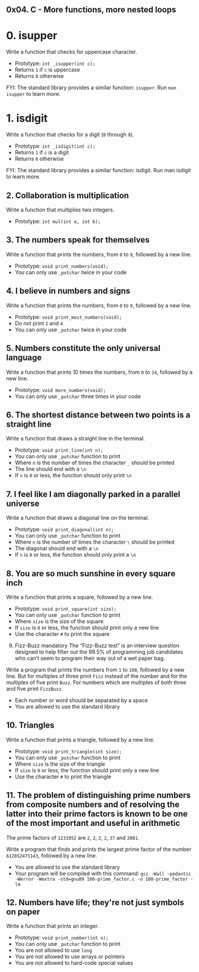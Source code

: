 ## 0x04. C - More functions, more nested loops

#  0. isupper
Write a function that checks for uppercase character.

*  Prototype: `int _isupper(int c);`
*  Returns `1` if `c` is uppercase
*  Returns `0` otherwise

FYI: The standard library provides a similar function: `isupper`. Run `man isupper` to learn more.

#  1. isdigit
Write a function that checks for a digit (`0` through `9`).

*  Prototype: `int _isdigit(int c);`
*  Returns `1` if `c` is a digit
*  Returns `0` otherwise

FYI: The standard library provides a similar function: isdigit. Run man isdigit to learn more.

## 2. Collaboration is multiplication
Write a function that multiplies two integers.

*  Prototype: `int mul(int a, int b);`

## 3. The numbers speak for themselves
Write a function that prints the numbers, from `0` to `9`, followed by a new line.

*  Prototype: `void print_numbers(void);`
*  You can only use `_putchar` twice in your code

## 4. I believe in numbers and signs
Write a function that prints the numbers, from `0` to `9`, followed by a new line.

*  Prototype: `void print_most_numbers(void);`
*  Do not print `2` and `4`
*  You can only use `_putchar` twice in your code

## 5. Numbers constitute the only universal language
Write a function that prints 10 times the numbers, from `0` to `14`, followed by a new line.

*  Prototype: `void more_numbers(void);`
*  You can only use `_putchar` three times in your code

## 6. The shortest distance between two points is a straight line
Write a function that draws a straight line in the terminal.

*  Prototype: `void print_line(int n);`
*  You can only use `_putchar` function to print
*  Where `n` is the number of times the character `_` should be printed
*  The line should end with a `\n`
*  If `n` is `0` or less, the function should only print `\n`

## 7. I feel like I am diagonally parked in a parallel universe
Write a function that draws a diagonal line on the terminal.

*  Prototype: `void print_diagonal(int n);`
*  You can only use `_putchar` function to print
*  Where `n` is the number of times the character `\` should be printed
*  The diagonal should end with a `\n`
*  If `n` is `0` or less, the function should only print a `\n`

## 8. You are so much sunshine in every square inch
Write a function that prints a square, followed by a new line.

*  Prototype: `void print_square(int size);`
*  You can only use `_putchar` function to print
*  Where `size` is the size of the square
*  If `size` is `0` or less, the function should print only a new line
*  Use the character `#` to print the square

9. Fizz-Buzz
mandatory
The “Fizz-Buzz test” is an interview question designed to help filter out the 99.5% of programming job candidates who can’t seem to program their way out of a wet paper bag.

Write a program that prints the numbers from `1` to `100`, followed by a new line. But for multiples of three print `Fizz` instead of the number and for the multiples of five print `Buzz`. For numbers which are multiples of both three and five print `FizzBuzz`.

*  Each number or word should be separated by a space
*  You are allowed to use the standard library

## 10. Triangles
Write a function that prints a triangle, followed by a new line.

*  Prototype: `void print_triangle(int size);`
*  You can only use `_putchar` function to print
*  Where `size` is the size of the triangle
*  If `size` is `0` or less, the function should print only a new line
*  Use the character `#` to print the triangle

## 11. The problem of distinguishing prime numbers from composite numbers and of resolving the latter into their prime factors is known to be one of the most important and useful in arithmetic
The prime factors of `1231952` are `2`, `2`, `2`, `2`, `37` and `2081`.

Write a program that finds and prints the largest prime factor of the number `612852475143`, followed by a new line.

*  You are allowed to use the standard library
*  Your program will be compiled with this command: `gcc -Wall -pedantic -Werror -Wextra -std=gnu89 100-prime_factor.c -o 100-prime_factor -lm`

## 12. Numbers have life; they're not just symbols on paper
Write a function that prints an integer.

*  Prototype: `void print_number(int n);`
*  You can only use `_putchar` function to print
*  You are not allowed to use `long`
*  You are not allowed to use arrays or pointers
*  You are not allowed to hard-code special values

